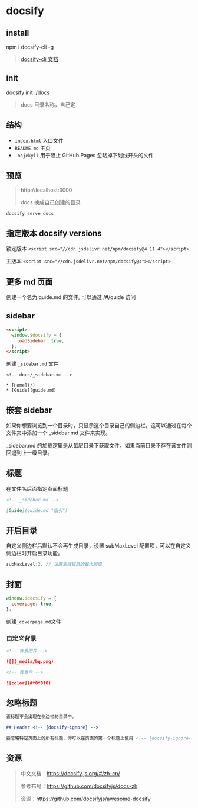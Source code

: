# docsify

## install

npm i docsify-cli -g

> [docsify-cli 文档](https://github.com/docsifyjs/docsify-cli)

## init

docsify init ./docs

> docs 目录名称，自己定

## 结构

- `index.html` 入口文件
- `README.md` 主页
- `.nojekyll` 用于阻止 GitHub Pages 忽略掉下划线开头的文件

## 预览

> http://localhost:3000
>
> docs 换成自己创建的目录

`docsify serve docs`

## 指定版本 docsify versions

锁定版本
`<script src="//cdn.jsdelivr.net/npm/docsify@4.11.4"></script>`

主版本
`<script src="//cdn.jsdelivr.net/npm/docsify@4"></script>`

## 更多 md 页面

创建一个名为 guide.md 的文件, 可以通过 /#/guide 访问

## sidebar

```html
<script>
  window.$docsify = {
    loadSidebar: true,
  };
</script>
```

创建 `_sidebar.md` 文件

```
<!-- docs/_sidebar.md -->

* [Home](/)
* [Guide](guide.md)
```

## 嵌套 sidebar

如果你想要浏览到一个目录时，只显示这个目录自己的侧边栏，这可以通过在每个文件夹中添加一个 \_sidebar.md 文件来实现。

\_sidebar.md 的加载逻辑是从每层目录下获取文件，如果当前目录不存在该文件则回退到上一级目录。

## 标题

在文件名后面指定页面标题

```markdown
<!-- _sidebar.md -->

[Guide](guide.md "指引")
```

## 开启目录

自定义侧边栏后默认不会再生成目录，设置 subMaxLevel 配置项，可以在自定义侧边栏时开启目录功能。

```js
subMaxLevel:2, // 设置生成目录的最大层级
```

## 封面

```js
window.$docsify = {
  coverpage: true,
};
```

创建`_coverpage.md`文件

### 自定义背景 <!-- {docsify-ignore} -->

```markdown
<!-- 背景图片 -->

![](_media/bg.png)

<!-- 背景色 -->

![color](#f0f0f0)
```

## 忽略标题

```markdown
该标题不会出现在侧边栏的目录中。

## Header <!-- {docsify-ignore} -->

要忽略特定页面上的所有标题，你可以在页面的第一个标题上使用 <!-- {docsify-ignore-all} -->
```

## 资源

> 中文文档：https://docsify.js.org/#/zh-cn/
>
> 参考布局：https://github.com/docsifyjs/docs-zh
>
> 资源：https://github.com/docsifyjs/awesome-docsify
